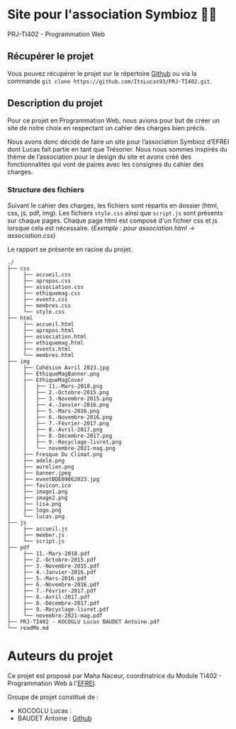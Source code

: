 # Site pour l'association Symbioz 🌿🍃
PRJ-TI402 - Programmation Web

## Récupérer le projet

Vous pouvez récupérer le projet sur le répertoire [Github](https://github.com/ItsLucas93/PRJ-TI402) ou via la commande `git clone https://github.com/ItsLucas93/PRJ-TI402.git`.

## Description du projet

Pour ce projet en Programmation Web, nous avions pour but de créer un site de notre choix en respectant un cahier des charges bien précis.

Nous avons donc décidé de faire un site pour l’association Symbioz d’EFREI dont Lucas fait partie en tant que Trésorier. Nous nous sommes inspirés du thème de l’association pour le design du site et avons créé des fonctionnalités qui vont de paires avec les consignes du cahier des charges.
### Structure des fichiers

Suivant le cahier des charges, les fichiers sont répartis en dossier (html, css, js, pdf, img).
Les fichiers `style.css` ainsi que `script.js` sont présents sur chaque pages. Chaque page html est composé d'un fichier css et js lorsque cela est nécessaire. (*Exemple : pour association.html -> association.css*)

Le rapport se présente en racine du projet.

```
./
├── css
│    ├── accueil.css
│    ├── apropos.css
│    ├── association.css
│    ├── ethiquemag.css
│    ├── events.css
│    ├── membres.css
│    └── style.css
├── html
│    ├── accueil.html
│    ├── apropos.html
│    ├── association.html
│    ├── ethiquemag.html
│    ├── events.html
│    └── membres.html
├── img
│    ├── Cohésion Avril 2023.jpg
│    ├── EthiqueMagBanner.png
│    ├── EthiqueMagCover
│    │   ├── 11.-Mars-2018.png
│    │   ├── 2.-Octobre-2015.png
│    │   ├── 3.-Novembre-2015.png
│    │   ├── 4.-Janvier-2016.png
│    │   ├── 5.-Mars-2016.png
│    │   ├── 6.-Novembre-2016.png
│    │   ├── 7.-Février-2017.png
│    │   ├── 8.-Avril-2017.png
│    │   ├── 8.-Décembre-2017.png
│    │   ├── 9.-Recyclage-livret.png
│    │   └── novembre-2021-mag.png
│    ├── Fresque Du Climat.png
│    ├── adele.png
│    ├── aurelien.png
│    ├── banner.jpeg
│    ├── eventBDE09062023.jpg
│    ├── favicon.ico
│    ├── image1.png
│    ├── image2.png
│    ├── lisa.png
│    ├── logo.png
│    └── lucas.png
├── js
│    ├── accueil.js
│    ├── member.js
│    └── script.js
├── pdf
│    ├── 11.-Mars-2018.pdf
│    ├── 2.-Octobre-2015.pdf
│    ├── 3.-Novembre-2015.pdf
│    ├── 4.-Janvier-2016.pdf
│    ├── 5.-Mars-2016.pdf
│    ├── 6.-Novembre-2016.pdf
│    ├── 7.-Février-2017.pdf
│    ├── 8.-Avril-2017.pdf
│    ├── 8.-Décembre-2017.pdf
│    ├── 9.-Recyclage-livret.pdf
│    └── novembre-2021-mag.pdf
├── PRJ-TI402 - KOCOGLU Lucas BAUDET Antoine.pdf
└── readMe.md
```

# Auteurs du projet

Ce projet est proposé par Maha Naceur, coordinatrice du Module TI402 - Programmation Web à l'[EFREI](https://www.efrei.fr/).

Groupe de projet constitué de :

* KOCOGLU Lucas : 
* BAUDET Antoine : [Github](https://github.com/Kenix0)